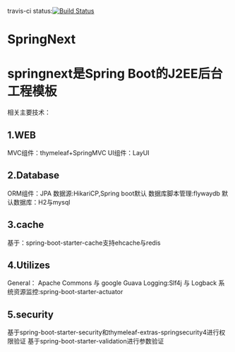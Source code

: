 travis-ci status:[![Build Status](https://api.travis-ci.org/szhyde/springnext-manager.png?branch=master)](https://travis-ci.org/szhyde/springnext-manager/)

# SpringNext #
springnext是Spring Boot的J2EE后台工程模板
==========
相关主要技术：
## 1.WEB ##
MVC组件：thymeleaf+SpringMVC
UI组件：LayUI
## 2.Database ##
ORM组件：JPA 
数据源:HikariCP,Spring boot默认
数据库脚本管理:flywaydb
默认数据库：H2与mysql
## 3.cache ##
基于：spring-boot-starter-cache支持ehcache与redis
## 4.Utilizes ##
General： Apache Commons 与 google Guava
Logging:Slf4j 与 Logback
系统资源监控:spring-boot-starter-actuator
## 5.security ##
基于spring-boot-starter-security和thymeleaf-extras-springsecurity4进行权限验证
基于spring-boot-starter-validation进行参数验证